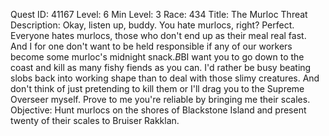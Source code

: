 Quest ID: 41167
Level: 6
Min Level: 3
Race: 434
Title: The Murloc Threat
Description: Okay, listen up, buddy. You hate murlocs, right? Perfect. Everyone hates murlocs, those who don't end up as their meal real fast. And I for one don't want to be held responsible if any of our workers become some murloc's midnight snack.$B$BI want you to go down to the coast and kill as many fishy fiends as you can. I'd rather be busy beating slobs back into working shape than to deal with those slimy creatures. And don't think of just pretending to kill them or I'll drag you to the Supreme Overseer myself. Prove to me you're reliable by bringing me their scales.
Objective: Hunt murlocs on the shores of Blackstone Island and present twenty of their scales to Bruiser Rakklan.
